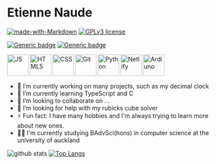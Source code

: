 # Etienne Naude

[![made-with-Markdown](https://img.shields.io/badge/Made%20with-Markdown-1f425f.svg)](http://commonmark.org)
[![GPLv3 license](https://img.shields.io/badge/License-GPLv3-blue.svg)](http://perso.crans.org/besson/LICENSE.html)

[![Generic badge](https://img.shields.io/badge/Email-etinaude@gmail.com-red.svg?style=flat-square)](mailto:etinaude@gmail.com)
[![Generic badge](https://img.shields.io/badge/Portfolio-etinaude.dev-blueviolet.svg?style=flat-square)](https://www.etinaude.dev)

<img align="left" alt="JS" height="50px" src="https://cdn.svgporn.com/logos/javascript.svg" />
<img align="left" alt="HTML5" height="50px" src="https://cdn.svgporn.com/logos/html-5.svg" />
<img align="left" alt="CSS" height="50px" src="https://cdn.svgporn.com/logos/css-3.svg" />
<img align="left" alt="Git" height="50px" src="https://cdn.svgporn.com/logos/git-icon.svg" />
<img align="left" alt="Python" height="50px" src="https://cdn.svgporn.com/logos/python.svg" />
<img align="left" alt="Netlify" height="50px" src="https://cdn.svgporn.com/logos/netlify.svg" />
<img align="left" alt="Ardiuno" height="50px" src="https://cdn.svgporn.com/logos/arduino.svg" />

<br><br><br>

- 🔭 I’m currently working on many projects, such as my decimal clock
- 🌱 I’m currently learning TypeScript and C
- 👯 I’m looking to collaborate on ...
- 🤔 I’m looking for help with my rubicks cube solver
- ⚡ Fun fact: I have many hobbies and I'm always trying to learn more about new ones.
- 👨‍💻 I'm currently studying BAdvSci(hons) in computer science at the university of auckland

![github stats](https://github-readme-stats.vercel.app/api?username=etinaude&show_icons=true&theme=buefy)
[![Top Langs](https://github-readme-stats.vercel.app/api/top-langs/?username=etinaude&layout=compact)](https://github.com/etinaude/github-readme-stats)

